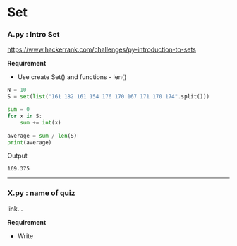 # Set

### A.py : Intro Set

https://www.hackerrank.com/challenges/py-introduction-to-sets


__Requirement__

* Use create Set() and functions - len()


```python
N = 10
S = set(list("161 182 161 154 176 170 167 171 170 174".split()))

sum = 0
for x in S:
    sum += int(x)
    
average = sum / len(S)
print(average)    

```


Output
```
169.375
```


---
### X.py : name of quiz

link...

__Requirement__

* Write 

```python

```
